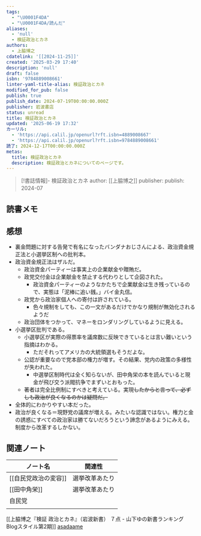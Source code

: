 ```yaml
---
tags:
  - "\U0001F4DA"
  - "\U0001F4DA/読んだ"
aliases:
  - 'null'
  - 検証政治とカネ
authors:
  - 上脇博之
cdatelink: '[[2024-11-25]]'
created: '2025-03-29 17:40'
description: 'null'
draft: false
isbn: '9784889008661'
linter-yaml-title-alias: 検証政治とカネ
modified_for_pub: false
publish: true
publish_date: 2024-07-19T00:00:00.000Z
publisher: 岩波書店
status: unread
title: 検証政治とカネ
updated: '2025-06-19 17:32'
カーリル:
  - 'https://api.calil.jp/openurl?rft.isbn=4889008667'
  - 'https://api.calil.jp/openurl?rft.isbn=9784889008661'
読了: 2024-12-17T00:00:00.000Z
metas:
  title: 検証政治とカネ
  description: 検証政治とカネについてのページです。
---
```

> [!書誌情報]-
>  検証政治とカネ
>  author: [[上脇博之]]
>  publisher: 
>  publish: 2024-07
　
## 読書メモ

## 感想
- 裏金問題に対する告発で有名になったバンダナおじさんによる、政治資金規正法と小選挙区制への批判本。
- 政治資金規正法はザルだ。
	- 政治資金パーティーは事実上の企業献金や贈賄だ。
	- 政党交付金は企業献金を禁止する代わりとして企図された。
		- 政治資金パーティーのようなかたちで企業献金は生き残っているので、実態は「泥棒に追い銭。」バイ金丸信。
	- 政党から政治家個人への寄付は許されている。
		- 色々規制をしても、この一文があるだけでかなり規制が無効化されるようだ
	- 政治団体をつかって、マネーをロンダリングしているように見える。
- 小選挙区批判である。
	- 小選挙区が実際の得票率を議席数に反映できているとは言い難いという指摘はわかる。
		- ただそれってアメリカの大統領選もそうだよな。
	- 公認が重要なので党本部の権力が増す。その結果、党内の政策の多様性が失われた。
		- 中選挙区制時代は全く知らないが、田中角栄の本を読んでいると現金が飛び交う派閥抗争でまずいとおもった。
	- 著者は完全比例制にすべきと考えている。実現~~したからと言って、必ずしも政治が良くなるのかは疑問だ。~~
- 全体的にわかりやすい本だった。
- 政治が良くなる＝現野党の議席が増える。みたいな認識ではない。権力と金の誘惑にすべての政治家は勝てないだろうという諦念があるようにみえる。制度から改革するしかない。
## 関連ノート
| ノート名         | 関連性     |
| ------------ | ------- |
| [[自民党政治の変容]] | 選挙改革あたり |
| [[田中角栄]]     | 選挙改革あたり |
| 自民党          |         |
|              |         |
[[上脇博之『検証 政治とカネ』（岩波新書） ７点 - 山下ゆの新書ランキング Blogスタイル第2期]]
<a rel="author" class="p-author h-card" href="https://asadaame5121.net/">asadaame</a>
